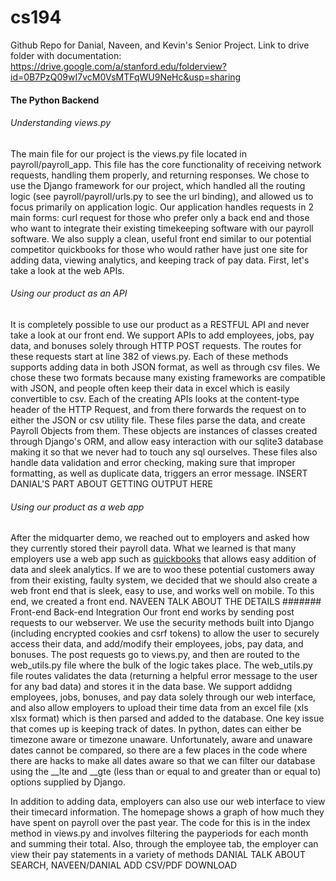# cs194
Github Repo for Danial, Naveen, and Kevin's Senior Project. Link to drive folder with documentation: https://drive.google.com/a/stanford.edu/folderview?id=0B7PzQ09wI7vcM0VsMTFqWU9NeHc&usp=sharing

#### The Python Backend
###### Understanding views.py
The main file for our project is the views.py file located in payroll/payroll_app. This file has the core functionality of receiving network requests, handling them properly, and returning responses. We chose to use the Django framework for our project, which handled all the routing logic (see payroll/payroll/urls.py to see the url binding), and allowed us to focus primarily on application logic. Our application handles requests in 2 main forms: curl request for those who prefer only a back end and those who want to integrate their existing timekeeping software with our payroll software. We also supply a clean, useful front end similar to our potential competitor quickbooks for those who would rather have just one site for adding data, viewing analytics, and keeping track of pay data. First, let's take a look at the web APIs.
###### Using our product as an API
It is completely possible to use our product as a RESTFUL API and never take a look at our front end. We support APIs to add employees, jobs, pay data, and bonuses solely through HTTP POST requests. The routes for these requests start at line 382 of views.py. Each of these methods supports adding data in both JSON format, as well as through csv files. We chose these two formats because many existing frameworks are compatible with JSON, and people often keep their data in excel which is easily convertible to csv. Each of the creating APIs looks at the content-type header of the HTTP Request, and from there forwards the request on to either the JSON or csv utility file. These files parse the data, and create Payroll Objects from them. These objects are instances of classes created through Django's ORM, and allow easy interaction with our sqlite3 database making it so that we never had to touch any sql ourselves. These files also handle data validation and error checking, making sure that improper formatting, as well as duplicate data, triggers an error message.
INSERT DANIAL'S PART ABOUT GETTING OUTPUT HERE
###### Using our product as a web app
After the midquarter demo, we reached out to employers and asked how they currently stored their payroll data. What we learned is that many employers use a web app such as <a href="http://quickbooks.intuit.com/">quickbooks</a> that allows easy addition of data and sleek analytics. If we are to woo these potential customers away from their existing, faulty system, we decided that we should also create a web front end that is sleek, easy to use, and works well on mobile. To this end, we created a front end. NAVEEN TALK ABOUT THE DETAILS 
####### Front-end Back-end Integration
Our front end works by sending post requests to our webserver. We use the security methods built into Django (including encrypted cookies and csrf tokens) to allow the user to securely access their data, and add/modify their employees, jobs, pay data, and bonuses. The post requests go to views.py, and then are routed to the web_utils.py file where the bulk of the logic takes place. The web_utils.py file routes validates the data (returning a helpful error message to the user for any bad data) and stores it in the data base. We support addidng employees, jobs, bonuses, and pay data solely through our web interface, and also allow employers to upload their time data from an excel file (xls xlsx format) which is then parsed and added to the database. One key issue that comes up is keeping track of dates. In python, dates can either be timezone aware or timezone unaware. Unfortunately, aware and unaware dates cannot be compared, so there are a few places in the code where there are hacks to make all dates aware so that we can filter our database using the __lte and __gte (less than or equal to and greater than or equal to) options supplied by Django.

In addition to adding data, employers can also use our web interface to view their timecard information. The homepage shows a graph of how much they have spent on payroll over the past year. The code for this is in the index method in views.py and involves filtering the payperiods for each month and summing their total. Also, through the employee tab, the employer can view their pay statements in a variety of methods DANIAL TALK ABOUT SEARCH, NAVEEN/DANIAL ADD CSV/PDF DOWNLOAD 
